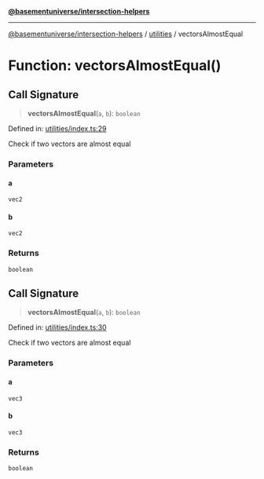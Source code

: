 [**@basementuniverse/intersection-helpers**](../../README.md)

***

[@basementuniverse/intersection-helpers](../../README.md) / [utilities](../README.md) / vectorsAlmostEqual

# Function: vectorsAlmostEqual()

## Call Signature

> **vectorsAlmostEqual**(`a`, `b`): `boolean`

Defined in: [utilities/index.ts:29](https://github.com/basementuniverse/intersection-helpers/blob/98a1762f467a7b92d986d7a09e3582c961f718d2/src/utilities/index.ts#L29)

Check if two vectors are almost equal

### Parameters

#### a

`vec2`

#### b

`vec2`

### Returns

`boolean`

## Call Signature

> **vectorsAlmostEqual**(`a`, `b`): `boolean`

Defined in: [utilities/index.ts:30](https://github.com/basementuniverse/intersection-helpers/blob/98a1762f467a7b92d986d7a09e3582c961f718d2/src/utilities/index.ts#L30)

Check if two vectors are almost equal

### Parameters

#### a

`vec3`

#### b

`vec3`

### Returns

`boolean`

